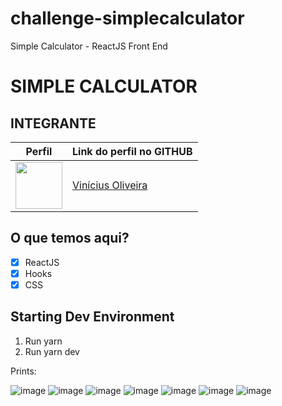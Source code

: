 # challenge-simplecalculator
Simple Calculator - ReactJS Front End

# SIMPLE CALCULATOR

## INTEGRANTE
Perfil      | Link do perfil no GITHUB
--------- | ------
[<img src="https://avatars.githubusercontent.com/u/52759918?v=4" width="75px;"/>](https://github.com/vinnivso) | [Vinícius Oliveira](https://github.com/vinnivso)

## O que temos aqui?
- [x]  ReactJS
- [x]  Hooks
- [x]  CSS

## Starting Dev Environment
1. Run yarn
2. Run yarn dev

Prints:

![image](https://user-images.githubusercontent.com/52759918/146070741-5a389a19-d70c-4c59-babc-adef1c5f4380.png)
![image](https://user-images.githubusercontent.com/52759918/146070830-40313136-06f7-4981-a5a3-5de07cdef0a8.png)
![image](https://user-images.githubusercontent.com/52759918/146070907-475d4e33-05f1-4a9b-ba23-d90201010ede.png)
![image](https://user-images.githubusercontent.com/52759918/146070961-0a684a8d-b030-462c-ba04-42be30074d1f.png)
![image](https://user-images.githubusercontent.com/52759918/146071013-f5ae6930-3161-4598-875c-21d4f5bf15aa.png)
![image](https://user-images.githubusercontent.com/52759918/146071036-9e4d84d2-cc5d-4b68-89b8-4372ebd8fb94.png)
![image](https://user-images.githubusercontent.com/52759918/146071057-784cbd3c-bc57-441a-8320-84cad1de5b21.png)
